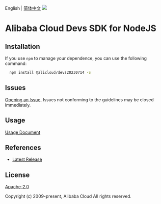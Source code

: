 English | [简体中文](README-CN.md)
![](https://aliyunsdk-pages.alicdn.com/icons/AlibabaCloud.svg)

# Alibaba Cloud Devs SDK for NodeJS

## Installation
If you use `npm` to manage your dependence, you can use the following command:

```sh
  npm install @alicloud/devs20230714 -S
```

## Issues
[Opening an Issue](https://github.com/aliyun/alibabacloud-typescript-sdk/issues/new), Issues not conforming to the guidelines may be closed immediately.

## Usage
[Usage Document](https://github.com/aliyun/alibabacloud-typescript-sdk/blob/master/docs/Usage-EN.md#quick-examples)

## References
* [Latest Release](https://github.com/aliyun/alibabacloud-typescript-sdk/)

## License
[Apache-2.0](http://www.apache.org/licenses/LICENSE-2.0)

Copyright (c) 2009-present, Alibaba Cloud All rights reserved.
